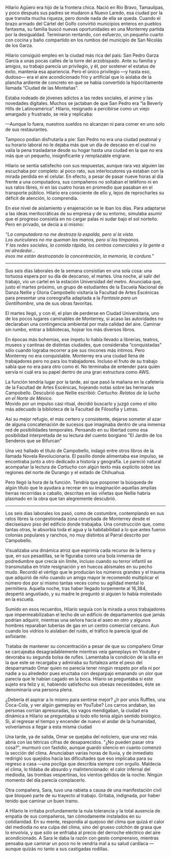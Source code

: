 Hilario Agüero era hijo de la frontera chica. Nació en Río Bravo, Tamaulipas, y poco después sus padres se mudaron a Nuevo Laredo, esa ciudad por la que transita mucha riqueza, pero donde nada de ella se queda. Cuando el brazo armado del Cártel del Golfo convirtió municipios enteros en pueblos fantasma, su familia buscó nuevas oportunidades en una Monterrey partida por la desigualdad. Terminaron rentando, con esfuerzo, un pequeño cuarto con cocina y baño compartido en los rumbos del municipio de San Nicolás de los Garza.

Hilario consiguió empleo en la ciudad más rica del país: San Pedro Garza García a unas pocas calles de la torre del arzobispado. Ante su familia y amigos, su trabajo parecía un privilegio, y él, por sostener el estatus de éxito, mantenía esa apariencia. Pero el único privilegio  —y hasta eso, dudoso— era el aire acondicionado frío y artificial que lo aislaba de la plancha ardiente de concreto en que se había convertido la hipócritamente llamada “Ciudad de las Montañas”.

Estaba rodeado de jóvenes adictos a las redes sociales, el anime y las novedades digitales. Muchos se jactaban de que San Pedro era “la Beverly Hills de Latinoamérica”. Hilario, resignado a percibirse como un viejo amargado y frustrado, se reía y replicaba:  

—Aunque lo fuera, nuestros sueldos no alcanzan ni para comer en uno solo de sus restaurantes.

Tampoco podían disfrutarla a pie: San Pedro no era una ciudad peatonal y su horario laboral no le dejaba más que un día de descaso en el cual no valía la pena trasladarse desde su hogar hasta una ciudad en la que no era más que un pequeño, insignificante y remplazable engrane. 

Hilario se sentía satisfecho con sus respuestas, aunque rara vez alguien las escuchaba por completo: al poco rato, sus interlocutores ya estaban con la mirada perdida en el celular. En efecto, a pesar de pasar nueve horas al día frente a una computadora, sus compañeros no soltaban el teléfono ni en sus ratos libres, ni en las cuatro horas en promedio que pasaban en el transporte público. Hilario era consciente de ello y, lejos de reprocharles su déficit de atención, lo comprendía. 

En ese nivel de aislamiento y enajenación se le iban los días. Para adaptarse a las ideas meritocráticas de su empresa y de su entorno, simulaba asumir que el progreso consistía en no cargar palas ni sudar bajo el sol norteño. Pero en privado, se decía a sí mismo:  

_“La computadora no me destroza la espalda, pero sí la vista.  
Los auriculares no me queman las manos, pero sí los tímpanos.  
Y las redes sociales, la comida rápida, los centros comerciales y la gente a mi alrededor...  
ésos me están destrozando la concentración, la memoria, la cordura.”_

---

Sus seis días laborales de la semana consistían en una sola cosa: una tortuosa espera por su día de descanso, el martes.
Una noche, al salir del trabajo, vio un cartel en la estación Universidad del metro. Anunciaba que, justo el martes próximo, un grupo de estudiantes de la Escuela Nacional de Danza Nellie y Gloria Campobello visitaría la Facultad de Artes Escénicas para presentar una coreografía adaptada a la _Fantasía para un Gentilhombre_, una de sus obras favoritas.

El martes llegó, y con él, el plan de perderse en Ciudad Universitaria, uno de los pocos lugares caminables de Monterrey, si acaso las autoridades no declaraban una contingencia ambiental por mala calidad del aire. Caminar sin rumbo, entrar a bibliotecas, hojear los más diversos libros. 

En épocas más bohemias, ese ímpetu lo había llevado a librerías, teatros, museos y cantinas de distintas ciudades, que consideraba “conquistadas” sólo cuando lograba recorrer a pie sus rincones más íntimos. Pero Monterrey no era conquistable. Monterrey era una ciudad llena de trabajadores pero no para los trabajadores. Incluso el fruto de su trabajo sabía que no era para otro como él. No terminaba de entender para quién servía ni cuál era su papel dentro de una gran estructura como AWS. 

La función tendría lugar por la tarde, así que pasó la mañana en la cafetería de la Facultad de Artes Escénicas, hojeando notas sobre las hermanas Campobello. Descubrió que Nellie escribió: _Cartucho: Relatos de la lucha en el Norte de México_.  
Movido por un impulso casi ritual, decidió buscarlo y juzgó como el sitio más adecuado la biblioteca de la Facultad de Filosofía y Letras.

Así su mejor refugio, el más certero y consistente, dejarse someter al azar de alguna concatenación de sucesos que imaginaba dentro de una inmensa red de posibilidades temporales. Pensando en su libertad como esa posibilidad interpretada de su lectura del cuento borgiano "El Jardín de los Senderos que se Bifurcan"

Una vez hallado el título de Campobello, indagó entre otros libros de la llamada Novela Revolucionaria. El pasillo donde alimentaba ese impulso, se encontraba junto a otro dedicado a historia y geografía. Le pareció natural acompañar la lectura de _Cartucho_ con algún texto más explícito sobre las regiones del norte de Durango y el estado de Chihuahua.

Pero llegó la hora de la función. Tendría que posponer la búsqueda de algún título que le ayudara a recrear en su imaginación aquellas amplias tierras recorridas a caballo, descritas en las viñetas que Nellie habría plasmado en la obra que tan alegremente descubrió.

---
Los seis días laborales los pasó, como de costumbre, contemplando en sus ratos libres la congestionada zona conurbada de Monterrey desde el dieciseisavo piso del edificio donde trabajaba. Una construcción que, como tantas otras, le absorbía toda el agua y la habitabilidad a lo que antes fueron colonias populares y ranchos, no muy distintos al Parral descrito por Campobello.

Visualizaba una dinámica atroz que exprimía cada recurso de la tierra y que, en sus pesadillas, se le figuraba como una bola inmensa de podredumbre que crecía sin límite, incluso cuando su terror infantil se transmutaba en triste resignación y en huecos abismales en su pecho mudo. Recordó el vértigo que le producían los números grandes y el trauma que adquirió de niño cuando un amigo mayor le recomendó multiplicar el número dos por sí mismo tantas veces como su agilidad mental lo permitiera. Aquella noche, tras haber llegado torpemente al 16,384, despertó angustiado, y su madre le preguntó si alguien lo había molestado en la escuela.

Sumido en esos recuerdos, Hilario seguía con la mirada a unos trabajadores que impermeabilizaban el techo de un edificio de departamentos que jamás podrían adquirir, mientras una señora hacía el aseo en otro y algunos hombres reparaban tuberías de gas en un centro comercial cercano. Aun cuando los vidrios lo aislaban del ruido, el tráfico le parecía igual de asfixiante.

Trataba de mantener su concentración a pesar de que su compañero Omar se carcajeaba desagradablemente mientras veía gameplays en Youtube y devoraba su segunda bolsa de rufles. Lamentaba la condición de la silla en la que este se recargaba y admiraba su fortaleza ante el peso del desparramado Omar quien no parecía tener ningún respeto por ella ni por nadie a su alrededor pues eructaba con desparpajo emanando un olor que parecía que le habían cagado en la boca. Hilario se preguntaba si este sujeto era feliz y si, habiendo satisfecho sus obesas necesidades, éste se denominaría una persona plena. 

¿Debería él aspirar a lo mismo para sentirse mejor? ¿Ir por unos Ruffles, una Coca-Cola, y ver algún gameplay en YouTube? Los carros andaban, las personas corrían apresuradas, los vagos mendigaban, la ciudad era dinámica e Hilario se preguntaba si todo ello tenía algún sentido biológico. Si, al regresar el tiempo y encender de nuevo el andar de la humanidad, volveríamos a llegar a esta misma ciudad

Una tarde, ya de salida, Omar se quejaba del noticiero, que una vez más abría con las tétricas cifras de desaparecidos. "¿No pueden pasar otra cosa?", murmuró con fastidio, aunque guardó silencio en cuanto comenzó la sección del clima. Anunciaban varias horas de lluvia, y de inmediato redirigió sus quejidos hacia las dificultades que eso implicaba para su regreso a casa —una pocilga que describía siempre con orgullo. Maldecía el clima, lo tildaba de absurdo y malintencionado: el calor infernal del mediodía, las trombas vespertinas, los vientos gélidos de la noche. Ningún momento del día parecía complacerlo.

Otra compañera, Sara, tuvo una rabieta a causa de una manifestación civil que bloqueó parte de su trayecto al trabajo. Gritaba, indignada, por haber tenido que caminar un buen tramo.

A Hilario le irritaba profundamente la nula tolerancia y la total ausencia de empatía de sus compañeros, tan cómodamente instalados en su cotidianidad. En su mente, respondía al quejoso del clima que quizá el calor del mediodía no era culpa del clima, sino del grueso colchón de grasa que lo envolvía, y que sólo se enfriaba al precio del derroche eléctrico del aire acondicionado. A Sara le daba la razón con gesto comprensivo, mientras pensaba que caminar un poco no le vendría mal a su salud cardíaca —aunque quizás no tanto a sus castigadas rodillas.



